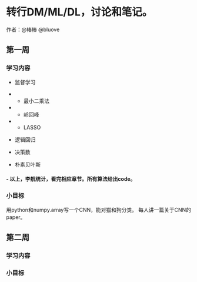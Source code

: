 # 转行DM/ML/DL，讨论和笔记。

作者：@棒棒 @bluove

## 第一周

### 学习内容
- 监督学习
- - 最小二乘法
- - 岭回峰
- - LASSO

- 逻辑回归

- 决策数

- 朴素贝叶斯

#### - 以上，李航统计，看完相应章节。所有算法给出code。

### 小目标
用python和numpy.array写一个CNN，能对猫和狗分类。
每人讲一篇关于CNN的paper。




## 第二周

### 学习内容





### 小目标




